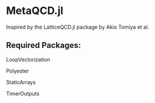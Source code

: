 # MetaQCD.jl

Inspired by the LatticeQCD.jl package by Akio Tomiya et al.

## Required Packages:
LoopVectorization

Polyester

StaticArrays

TimerOutputs
